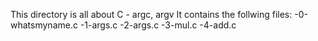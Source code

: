 This directory is all about C - argc, argv
It contains the follwing files:
	-0-whatsmyname.c
	-1-args.c
	-2-args.c
	-3-mul.c
	-4-add.c

